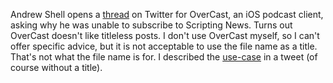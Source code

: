 Andrew Shell opens a <a href="https://twitter.com/andrewshell/status/1216370917225517056">thread</a> on Twitter for OverCast, an iOS podcast client, asking why he was unable to subscribe to Scripting News. Turns out OverCast doesn't like titleless posts. I don't use OverCast myself, so I can't offer specific advice, but it is not acceptable to use the file name as a title. That's not what the file name is for. I described the <a href="https://twitter.com/davewiner/status/1216404689719365634">use-case</a> in a tweet (of course without a title).
